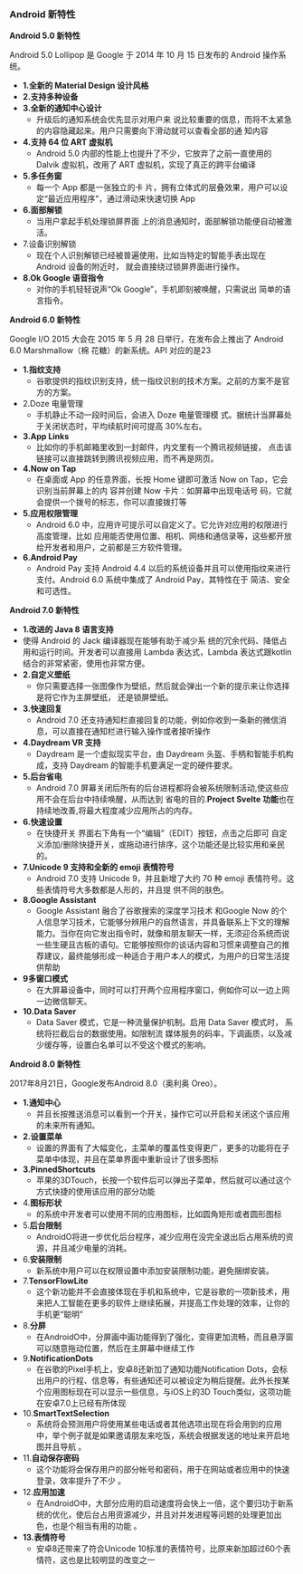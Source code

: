 ### Android 新特性

**Android 5.0 新特性**

Android 5.0 Lollipop 是 Google 于 2014 年 10 月 15 日发布的 Android 操作系统。

* **1.全新的 Material Design 设计风格**
* **2.支持多种设备**
* **3.全新的通知中心设计**
  * 升级后的通知系统会优先显示对用户来 说比较重要的信息，而将不太紧急的内容隐藏起来。用户只需要向下滑动就可以查看全部的通 知内容
* **4.支持 64 位 ART 虚拟机**
  * Android 5.0 内部的性能上也提升了不少，它放弃了之前一直使用的 Dalvik 虚拟机，改用了 ART 虚拟机，实现了真正的跨平台编译
* **5.多任务窗**
  * 每一个 App 都是一张独立的卡 片，拥有立体式的层叠效果，用户可以设定“最近应用程序”，通过滑动来快速切换 App
* **6.面部解锁**
  * 当用户拿起手机处理锁屏界面 上的消息通知时，面部解锁功能便自动被激活。
* 7.设备识别解锁
  * 现在个人识别解锁已经被普遍使用，比如当特定的智能手表出现在 Android 设备的附近时， 就会直接绕过锁屏界面进行操作。
* **8.Ok Google 语音指令**
  * 对你的手机轻轻说声“Ok Google”，手机即刻被唤醒，只需说出 简单的语言指令。



**Android 6.0 新特性**

Google I/O 2015 大会在 2015 年 5 月 28 日举行，在发布会上推出了 Android 6.0 Marshmallow（棉 花糖）的新系统。API 对应的是23

* **1.指纹支持**
  * 谷歌提供的指纹识别支持，统一指纹识别的技术方案。之前的方案不是官方的方案。
* 2.Doze 电量管理
  * 手机静止不动一段时间后，会进入 Doze 电量管理模 式。据统计当屏幕处于关闭状态时，平均续航时间可提高 30%左右。
* **3.App Links**
  * 比如你的手机邮箱里收到一封邮件，内文里有一个腾讯视频链接， 点击该链接可以直接跳转到腾讯视频应用，而不再是网页。
* **4.Now on Tap**
  * 在桌面或 App 的任意界面，长按 Home 键即可激活 Now on Tap，它会识别当前屏幕上的内 容并创建 Now 卡片：如屏幕中出现电话号 码，它就会提供一个拨号的标志，你可以直接拨打等
* **5.应用权限管理**
  * Android 6.0 中，应用许可提示可以自定义了。它允许对应用的权限进行高度管理，比如 应用能否使用位置、相机、网络和通信录等，这些都开放给开发者和用户，之前都是三方软件管理。
* **6.Android Pay**
  * Android Pay 支持 Android 4.4 以后的系统设备并且可以使用指纹来进行支付。Android 6.0 系统中集成了 Android Pay，其特性在于 简洁、安全和可选性。



**Android 7.0 新特性**

*  **1.改进的 Java 8 语言支持**
  * 使得 Android 的 Jack 编译器现在能够有助于减少系 统的冗余代码、降低占用和运行时间。开发者可以直接用 Lambda 表达式，Lambda 表达式跟kotlin结合的非常紧密，使用也非常方便。
* **2.自定义壁纸**
  * 你只需要选择一张图像作为壁纸，然后就会弹出一个新的提示来让你选择是将它作为主屏壁纸， 还是锁屏壁纸。
* **3.快速回复**
  * Android 7.0 还支持通知栏直接回复的功能，例如你收到一条新的微信消息，可以直接在通知栏进行输入操作或者接听操作
* **4.Daydream VR 支持**
  * Daydream 是一个虚拟现实平台，由 Daydream 头盔、手柄和智能手机构成，支持 Daydream 的智能手机要满足一定的硬件要求。
* **5.后台省电**
  * Android 7.0 屏幕关闭后所有的后台进程都将会被系统限制活动,使这些应用不会在后台中持续唤醒，从而达到 省电的目的.**Project Svelte 功能**也在持续地改善,将最大程度减少应用所占的内存。
* **6.快速设置**
  * 在快捷开关 界面右下角有一个“编辑”（EDIT）按钮，点击之后即可 自定义添加/删除快捷开关，或拖动进行排序，这个功能还是比较实用和亲民的。
* **7.Unicode 9 支持和全新的 emoji 表情符号**
  * Android 7.0 支持 Unicode 9，并且新增了大约 70 种 emoji 表情符号。这些表情符号大多数都是人形的，并且提 供不同的肤色。
* **8.Google Assistant**
  * Google Assistant 融合了谷歌搜索的深度学习技术 和Google Now 的个人信息学习技术，它能够分辨用户的自然语言，并具备联系上下文的理解能力。当你在向它发出指令时，就像和朋友聊天一样，无须迎合系统而说一些生硬且古板的语句。它能够按照你的谈话内容和习惯来调整自己的推荐建议，最终能够形成一种适合于用户本人的模式，为用户的日常生活提供帮助
* **9多窗口模式**
  * 在大屏幕设备中，同时可以打开两个应用程序窗口，例如你可以一边上网一边微信聊天。
* **10.Data Saver**
  * Data Saver 模式，它是一种流量保护机制。启用 Data Saver 模式时， 系统将拦截后台的数据使用。如限制流 媒体服务的码率，下调画质，以及减少缓存等，设置白名单可以不受这个模式的影响。



**Android 8.0 新特性**

2017年8月21日，Google发布Android 8.0（奥利奥 Oreo）。

* **1.通知中心**
  * 并且长按推送消息可以看到一个开关，操作它可以开启和关闭这个该应用的未来所有通知。
* **2.设置菜单**
  * 设置的界面有了大幅变化，主菜单的覆盖性变得更广，更多的功能将在子菜单中体现，并且在菜单界面中重新设计了很多图标
* **3.PinnedShortcuts**
  * 苹果的3DTouch，长按一个软件后可以弹出子菜单，然后就可以通过这个方式快捷的使用该应用的部分功能
* 4.**图标形状**
  * 的系统中开发者可以使用不同的应用图标，比如圆角矩形或者圆形图标
* 5.**后台限制**
  * AndroidO将进一步优化后台程序，减少应用在没完全退出后占用系统的资源，并且减少电量的消耗。
* 6.**安装限制**
  * 新系统中用户可以在权限设置中添加安装限制功能，避免捆绑安装。
* 7.**TensorFlowLite**
  * 这个新功能并不会直接体现在手机和系统中，它是谷歌的一项新技术，用来把人工智能在更多的软件上继续拓展，并提高工作处理的效率，让你的手机更“聪明”
* 8.**分屏**
  * 在AndroidO中，分屏画中画功能得到了强化，变得更加流畅，而且悬浮窗可以随意拖动位置，然后在主屏幕中继续工作
* 9.**NotificationDots**
  * 在谷歌的Pixel手机上，安卓8还新加了通知功能Notification Dots，会标出用户的行程、信息等，有些通知还可以被设定为稍后提醒。此外长按某个应用图标现在可以显示一些信息，与iOS上的3D Touch类似，这项功能在安卓7.0上已经有所体现
* 10.**SmartTextSelection**
  * 系统将会预测用户将使用某些电话或者其他选项出现在将会用到的应用中，举个例子就是如果邀请朋友来吃饭，系统会根据发送的地址来开启地图并且导航 。
* 11.**自动保存密码**
  * 这个功能将会保存用户的部分帐号和密码，用于在网站或者应用中的快速登录，效率提升了不少 。
* 12.**应用加速**
  * 在AndroidO中，大部分应用的启动速度将会快上一倍，这个要归功于新系统的优化，使后台占用资源减少，并且对并发进程等问题的处理更加出色，也是个相当有用的功能 。
* **13.表情符号**
  * 安卓8还带来了符合Unicode 10标准的表情符号，比原来新加超过60个表情符，这也是比较明显的改变之一

​	























